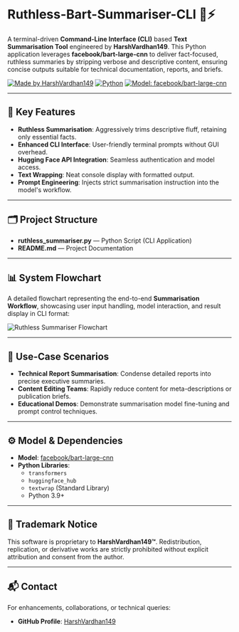 # Ruthless-Bart-Summariser-CLI 📝⚡

A terminal-driven **Command-Line Interface (CLI)** based **Text Summarisation Tool** engineered by **HarshVardhan149**. This Python application leverages **facebook/bart-large-cnn** to deliver fact-focused, ruthless summaries by stripping verbose and descriptive content, ensuring concise outputs suitable for technical documentation, reports, and briefs.

[![Made by HarshVardhan149](https://img.shields.io/badge/Made%20By-HarshVardhan149-blue?style=for-the-badge)](https://github.com/HarshVardhan149)
[![Python](https://img.shields.io/badge/Python-3.9+-yellow?style=for-the-badge)](https://www.python.org/)
[![Model: facebook/bart-large-cnn](https://img.shields.io/badge/Model-facebook/bart--large--cnn-critical?style=for-the-badge)](https://huggingface.co/facebook/bart-large-cnn)

---

## 🚀 Key Features
- **Ruthless Summarisation**: Aggressively trims descriptive fluff, retaining only essential facts.
- **Enhanced CLI Interface**: User-friendly terminal prompts without GUI overhead.
- **Hugging Face API Integration**: Seamless authentication and model access.
- **Text Wrapping**: Neat console display with formatted output.
- **Prompt Engineering**: Injects strict summarisation instruction into the model's workflow.

---

## 🗂️ Project Structure
- **ruthless_summariser.py** — Python Script (CLI Application)
- **README.md** — Project Documentation

---

## 📊 System Flowchart
A detailed flowchart representing the end-to-end **Summarisation Workflow**, showcasing user input handling, model interaction, and result display in CLI format:

![Ruthless Summariser Flowchart](ruthless_summariser_flowchart.png)

---

## 📌 Use-Case Scenarios
- **Technical Report Summarisation**: Condense detailed reports into precise executive summaries.
- **Content Editing Teams**: Rapidly reduce content for meta-descriptions or publication briefs.
- **Educational Demos**: Demonstrate summarisation model fine-tuning and prompt control techniques.

---

## ⚙️ Model & Dependencies
- **Model**: [facebook/bart-large-cnn](https://huggingface.co/facebook/bart-large-cnn)
- **Python Libraries**:
  - `transformers`
  - `huggingface_hub`
  - `textwrap` (Standard Library)
  - Python 3.9+

---

## 🔖 Trademark Notice
This software is proprietary to **HarshVardhan149™**. Redistribution, replication, or derivative works are strictly prohibited without explicit attribution and consent from the author.

---

## 📬 Contact
For enhancements, collaborations, or technical queries:
- **GitHub Profile**: [HarshVardhan149](https://github.com/HarshVardhan149)

